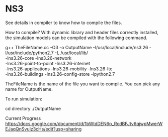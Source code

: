 # NS3

See details in compiler to know how to compile the files.

How to compile?
With dynamic library and header files correctly installed, the simulation models can be compiled with the following command.


g++ TheFileName.cc -O3 -o OutputName -I/usr/local/include/ns3.26 -I/usr/include/python2.7 -L /usr/local/lib/ \
-lns3.26-core -lns3.26-network \
-lns3.26-point-to-point -lns3.26-internet \
-lns3.26-applications -lns3.26-mobility -lns3.26-lte \
-lns3.26-buildings -lns3.26-config-store -lpython2.7 


TheFileName is the name of the file you want to compile. You can pick any name for OutputName.

To run simulation:

cd directory
./OutputName

Current Progress
https://docs.google.com/document/d/1bWtdDEN6p_RcdBFJtv6qjwpMwerWEJaqQnSvuIz3cHs/edit?usp=sharing
